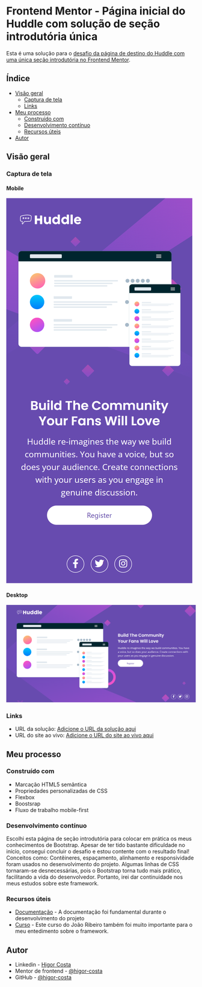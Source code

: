 # Frontend Mentor - Página inicial do Huddle com solução de seção introdutória única

Esta é uma solução para o [desafio da página de destino do Huddle com uma única seção introdutória no Frontend Mentor](https://www.frontendmentor.io/challenges/huddle-landing-page-with-a-single-introductory-section-B_2Wvxgi0).

## Índice

- [Visão geral](#visão-geral)
  - [Captura de tela](#captura-de-tela)
  - [Links](#links)
- [Meu processo](#meu-processo)
  - [Construído com](#construído-com)
  - [Desenvolvimento contínuo](#desenvolvimento-contínuo)
  - [Recursos úteis](#useful-resources)
- [Autor](#autor)

## Visão geral

### Captura de tela

#### Mobile

![](/src/images/screenshots/captura-mobile.png)

#### Desktop

![](/src/images/screenshots/captura-desktop.png)

### Links

- URL da solução: [Adicione o URL da solução aqui](https://your-solution-url.com)
- URL do site ao vivo: [Adicione o URL do site ao vivo aqui](https://higor-costa.github.io/huddle-landing-page-secao-introdutoria/)

## Meu processo

### Construído com

- Marcação HTML5 semântica
- Propriedades personalizadas de CSS
- Flexbox
- Boostsrap
- Fluxo de trabalho mobile-first

### Desenvolvimento contínuo

Escolhi esta página de seção introdutória para colocar em prática os meus conhecimentos de Bootstrap. Apesar de ter tido bastante dificuldade no início, consegui concluir o desafio e estou contente com o resultado final! Conceitos como: Contêineres, espaçamento, alinhamento e responsividade foram usados no desenvolvimento do projeto. Algumas linhas de CSS tornaram-se desnecessárias, pois
o Bootstrap torna tudo mais prático, facilitando a vida do desenvolvedor. Portanto, irei dar continuidade nos meus estudos sobre este framework.

### Recursos úteis

- [Documentação](https://getbootstrap.com/docs/5.2/getting-started/introduction/) - A documentação foi fundamental durante o desenvolvimento do projeto
- [Curso](https://youtube.com/playlist?list=PLXik_5Br-zO-iwhAe12sirOo_LZ0t-qEm) - Este curso do João Ribeiro também foi muito importante para o meu entedimento sobre o framework.

## Autor

- Linkedin - [Higor Costa](https://www.linkedin.com/in/higor-costa-/)
- Mentor de frontend - [@higor-costa](https://www.frontendmentor.io/profile/higor-costa)
- GitHub - [@higor-costa](https://github.com/higor-costa)
